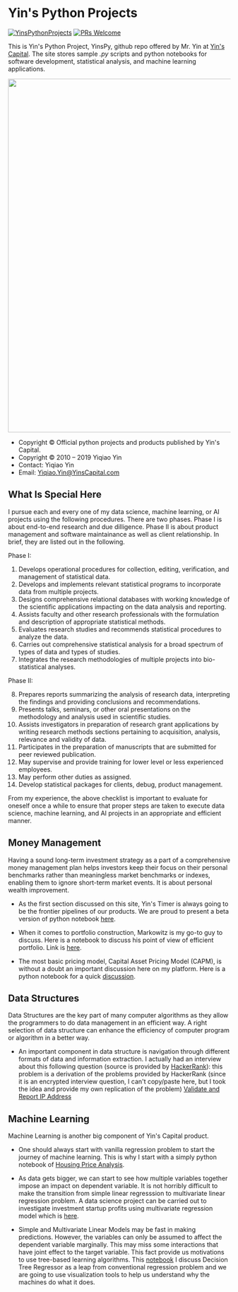 # Yin's Python Projects

[![YinsPythonProjects](https://cdn.rawgit.com/sindresorhus/awesome/d7305f38d29fed78fa85652e3a63e154dd8e8829/media/badge.svg)](https://yinscapital.com/research/)
[![PRs Welcome](https://img.shields.io/badge/PRs-welcome-brightgreen.svg?style=flat-square)](http://makeapullrequest.com)

This is Yin's Python Project, YinsPy, github repo  offered by Mr. Yin at [Yin's Capital](www.YinsCapital.com). The site stores sample *.py* scripts and python notebooks for software development, statistical analysis, and machine learning applications. 

<p align="center">
  <img width="800" src="https://github.com/yiqiao-yin/Yins_Python_Projects/blob/master/figs/main.gif">
</p>

- Copyright © Official python projects and products published by Yin's Capital.
- Copyright © 2010 – 2019 Yiqiao Yin
- Contact: Yiqiao Yin
- Email: Yiqiao.Yin@YinsCapital.com

## What Is Special Here

I pursue each and every one of my data science, machine learning, or AI projects using the following procedures. There are two phases. Phase I is about end-to-end research and due dilligence. Phase II is about product management and software maintainance as well as client relationship. In brief, they are listed out in the following.

Phase I: 

1. Develops operational procedures for collection, editing, verification, and management of statistical data. 
2. Develops and implements relevant statistical programs to incorporate data from multiple projects. 
3. Designs comprehensive relational databases with working knowledge of the scientific applications impacting on the data analysis and reporting. 
4. Assists faculty and other research professionals with the formulation and description of appropriate statistical methods. 
5. Evaluates research studies and recommends statistical procedures to analyze the data. 
6. Carries out comprehensive statistical analysis for a broad spectrum of types of data and types of studies. 
7. Integrates the research methodologies of multiple projects into bio-statistical analyses. 

Phase II: 

8. Prepares reports summarizing the analysis of research data, interpreting the findings and providing conclusions and recommendations. 
9. Presents talks, seminars, or other oral presentations on the methodology and analysis used in scientific studies. 
10. Assists investigators in preparation of research grant applications by writing research methods sections pertaining to acquisition, analysis, relevance and validity of data. 
11. Participates in the preparation of manuscripts that are submitted for peer reviewed publication. 
12. May supervise and provide training for lower level or less experienced employees. 
13. May perform other duties as assigned.
14. Develop statistical packages for clients, debug, product management.

From my experience, the above checklist is important to evaluate for oneself once a while to ensure that proper steps are taken to execute data science, machine learning, and AI projects in an appropriate and efficient manner.

## Money Management

Having a sound long-term investment strategy as a part of a comprehensive money management plan helps investors keep their focus on their personal benchmarks rather than meaningless market benchmarks or indexes, enabling them to ignore short-term market events. It is about personal wealth improvement.

- As the first section discussed on this site, Yin's Timer is always going to be the frontier pipelines of our products. We are proud to present a beta version of python notebook [here](https://github.com/yiqiao-yin/Yins_Python_Projects/blob/master/scripts/python_MM_EDA_YinsTimer.ipynb).

- When it comes to portfolio construction, Markowitz is my go-to guy to discuss. Here is a notebook to discuss his point of view of efficient portfolio. Link is [here](https://github.com/yiqiao-yin/Yins_Python_Projects/blob/master/scripts/python_MM_Markowitz_Portfolio.ipynb).

- The most basic pricing model, Capital Asset Pricing Model (CAPM), is without a doubt an important discussion here on my platform. Here is a python notebook for a quick [discussion](https://github.com/yiqiao-yin/Yins_Python_Projects/blob/master/scripts/python_MM_CAPM.ipynb).

## Data Structures

Data Structures are the key part of many computer algorithms as they allow the programmers to do data management in an efficient way. A right selection of data structure can enhance the efficiency of computer program or algorithm in a better way.

- An important component in data structure is navigation through different formats of data and information extraction. I actually had an interview about this following question (source is provided by [HackerRank](https://www.hackerrank.com/domains/regex?filters%5Bsubdomains%5D%5B%5D=re-applications)): this problem is a derivation of the problems provided by HackerRank (since it is an encrypted interview question, I can't copy/paste here, but I took the idea and provide my own replication of the problem) [Validate and Report IP Address](https://github.com/yiqiao-yin/Yins_Python_Projects/blob/master/scripts/python_DS_Validate_Report_IP_Address.ipynb)

## Machine Learning

Machine Learning is another big component of Yin's Capital product. 

- One should always start with vanilla regression problem to start the journey of machine learning. This is why I start with a simply python notebook of [Housing Price Analysis](https://github.com/yiqiao-yin/YinsPy/blob/master/scripts/python_ML_SimpleLinearRegression_Housing.ipynb).

- As data gets bigger, we can start to see how multiple variables together impose an impact on dependent variable. It is not horribly difficult to make the transition from simple linear regresssion to multivariate linear regression problem. A data science project can be carried out to investigate investment startup profits using multivariate regression model which is [here](https://github.com/yiqiao-yin/YinsPy/blob/master/scripts/python_ML_MultiLinearRegression_StartInvest.ipynb).

- Simple and Multivariate Linear Models may be fast in making predictions. However, the variables can only be assumed to affect the dependent variable marginally. This may miss some interactions that have joint effect to the target variable. This fact provide us motivations to use tree-based learning algorithms. This [notebook](https://github.com/yiqiao-yin/YinsPy/blob/master/scripts/python_ML_DecisionTreeRegressor_StartInvest.ipynb) I discuss Decision Tree Regressor as a leap from conventional regression problem and we are going to use visualization tools to help us understand why the machines do what it does. 


